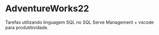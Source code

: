 # AdventureWorks22
Tarefas utilizando linguagem SQL no SQL Serve Management + vscode para produtitividade.
